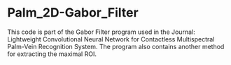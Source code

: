 # Palm_2D-Gabor_Filter
This code is part of the Gabor Filter program used in the Journal: Lightweight Convolutional Neural Network for Contactless Multispectral Palm-Vein Recognition System. The program also contains another method for extracting the maximal ROI.

